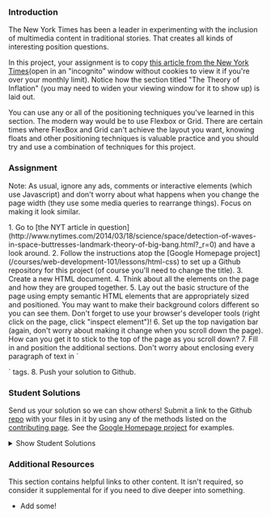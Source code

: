 ### Introduction

The New York Times has been a leader in experimenting with the inclusion of multimedia content in traditional stories.  That creates all kinds of interesting position questions.

In this project, your assignment is to copy [this article from the New York Times](http://www.nytimes.com/2014/03/18/science/space/detection-of-waves-in-space-buttresses-landmark-theory-of-big-bang.html?_r=0)(open in an "incognito" window without cookies to view it if you're over your monthly limit).  Notice how the section titled "The Theory of Inflation" (you may need to widen your viewing window for it to show up) is laid out.

You can use any or all of the positioning techniques you've learned in this section. The modern way would be to use Flexbox or Grid. There are certain times where FlexBox and Grid can't achieve the layout you want, knowing floats and other positioning techniques is valuable practice and you should try and use a combination of techniques for this project.

### Assignment
Note: As usual, ignore any ads, comments or interactive elements (which use Javascript) and don't worry about what happens when you change the page width (they use some media queries to rearrange things).  Focus on making it look similar.

<div class="lesson-content__panel" markdown="1">
1. Go to [the NYT article in question](http://www.nytimes.com/2014/03/18/science/space/detection-of-waves-in-space-buttresses-landmark-theory-of-big-bang.html?_r=0) and have a look around.
2. Follow the instructions atop the [Google Homepage project](/courses/web-development-101/lessons/html-css) to set up a Github repository for this project (of course you'll need to change the title).
3. Create a new HTML document.
4. Think about all the elements on the page and how they are grouped together.
5. Lay out the basic structure of the page using empty semantic HTML elements that are appropriately sized and positioned.  You may want to make their background colors different so you can see them.  Don't forget to use your browser's developer tools (right click on the page, click "inspect element")!
6. Set up the top navigation bar (again, don't worry about making it change when you scroll down the page).  How can you get it to stick to the top of the page as you scroll down?
7. Fill in and position the additional sections.  Don't worry about enclosing every paragraph of text in `<p>` tags.
8. Push your solution to Github.
</div>

### Student Solutions
Send us your solution so we can show others! Submit a link to the Github [repo](https://github.com/TheOdinProject/curriculum/blob/master/html_css/project_positioning.md) with your files in it by using any of the methods listed on the [contributing page](http://github.com/TheOdinProject/curriculum/blob/master/contributing.md).  See the [Google Homepage project](/courses/web-development-101/lessons/html-css) for examples.

<details markdown="block">
  <summary> Show Student Solutions </summary>

* Add your solution below this line!
* [Lucas Bide's Solution](https://github.com/Lucas-Bide/odin-nyt) - [View in Browser](https://lucas-bide.github.io/odin-nyt/)
* [descholar's Solution](https://github.com/descholar-ceo/clone-nyt-article-page) - [View in Browser](https://serene-hopper-cb63b8.netlify.app/)
* [Run After's Solution](https://github.com/run-after/nyt-article) - [View in Browser](https://run-after.github.io/nyt-article/)
* [skele-666's Solution](https://github.com/skele-666/new-york-times) - [View in Browser](https://skele-666.github.io/new-york-times/)
* [Alexander Nitiola's Solution](https://github.com/TheCre8tor/nyt_website_clone) - [View in Browser](https://thecre8tor.github.io/nyt_website_clone/)
* [Lekunze Stanley Enow's Solution](https://happiguru.github.io/PositioningandFloatingElements/)
* [Witah Georjane's Solution](https://github.com/Georjane/New-York-Times-Article.git) - [View in Browser](https://raw.githack.com/Georjane/New-York-Times-Article/feature_NY_Times_Article/index.html)
* [Andres Ruiz's Solution](https://github.com/Andrsrz/newyork-clone) - [View in Browser](https://andrsrz.github.io/newyork-clone/)
* [Haroon Abdulrazaq's Solution](https://github.com/DejazmachMolla/newyork_times) - [View in Browser](https://dejazmachmolla.github.io/newyork_times/)
* [Jose Salvador's Solution](https://github.com/Jsalvadorpp/nytimes-html) - [View in Browser](https://jsalvadorpp.github.io/nytimes-html/)
* [kaliberpoziomka's Solution](https://github.com/kaliberpoziomka/nytimesArticle) - [View in Browser](https://kaliberpoziomka.github.io/nytimesArticle/)
* [Uduak Essien's Solution](https://github.com/acushlakoncept/newyork_times_clone) - [View in Browser](https://acushlakoncept.github.io/newyork_times_clone/)
* [Andrea's Solution](https://github.com/fioriandrea/nyt-article) - [View in Browser](https://fioriandrea.github.io/nyt-article/)
* [Mikael's Solution](https://github.com/Mikearaya/new-york-times-clone) - [View in Browser](https://mikearaya.github.io/new-york-times-clone/)
* [Julio's Solution](https://github.com/julio22b/nyt-article-clone/) - [View in Browser](https://julio22b.github.io/nyt-article-clone/)
* [Andrija Jelenkovic's Solution](https://github.com/Amdrija/newYorkTimesClone) - [View in Browser](https://amdrija.github.io/newYorkTimesClone/)
* [Morghan's Solution](https://github.com/morghan102/positioning_nyt_article)
* [Rarysson's Solution](https://github.com/rarysson/nyt-article) - [View in Browser](https://rarysson.github.io/nyt-article/)
* [Johongirr's Solution](https://github.com/Johongirr/NYT-website-copy) - [View in Browser](https://johongirr.github.io/NYT-website-copy/)
* [Estela's Solution](https://estelajimero.github.io/positioning-floating/) - [View in Browser](https://estelajimero.github.io/positioning-floating/)
* [Igorashs's Solution](https://github.com/igorashs/positioning-and-floating-elements) - [View in Browser](https://igorashs.github.io/positioning-and-floating-elements/)
* [Zakariye's Solution](https://github.com/ZYusuf10/curriculum) - [View in Browser](https://zyusuf10.github.io/flex_practice/timesClone.html)
* [Basskip's Solution](https://github.com/Basskip/times-article-html-css) - [View in Browser](https://basskip.com/times-article-html-css/)
* [Marian & Ivancito's Solution](https://github.com/mariancristu/New-York-Times-Clone) - [View in Browser](https://mariancristu.github.io/New-York-Times-Clone/)
* [Nurislam & Carlos Anriquez's Solution](https://github.com/nurislam-ab/positioning_and_floating_elements) - [View in Browser](https://nurislam-ab.github.io/positioning_and_floating_elements/index.html)
* [Ashish's Solution](https://github.com/CodersGas/article-layout) - [View in Browser](https://codersgas.github.io/article-layout/home-page.html)
* [Katarzyna Kaswen-Wilk's Solution](https://github.com/kikupiku/new-york-times-copy) - [View in Browser](https://kikupiku.github.io/new-york-times-copy/)
* [Raiko's solution](https://github.com/Cypher0/odin-positioning-floating) - [View in Browser](https://cypher0.github.io/odin-positioning-floating/)
* [Christian's Solution](https://github.com/Cabonilla/nyt_replica) - [View in Browser](https://cabonilla.github.io/nyt_replica/)
* [Braxton's Solution](https://github.com/braxtonlemmon/nyt-clone) - [View in Browser](https://braxtonlemmon.github.io/nyt-clone/)
* [Muhammad Ahmad's Solution](https://github.com/thisisMAhmad/nyt-article) - [View in Browser](https://thisismahmad.github.io/nyt-article/)
* [Leticia's Solution](https://github.com/gradiva/odin-fullstack-javascript/tree/master/03-HTML_and_CSS/03-CSS/01-Positioning_and_Floating_Elements/ny-times-clone) - [View in Browser](https://gradiva.github.io/ny-times-clone/)
* [David Auza's and Eduardo Reis's Solution](https://github.com/davidauza-engineer/Positioning-and-Floating-Elements) - [View in Browser](https://davidauza-engineer.github.io/Positioning-and-Floating-Elements/)
* [Gabriel's Solution](https://github.com/gabytzubaws/nyt_article_odin) - [View in Browser](https://gabytzubaws.github.io/nyt_article_odin/)
* [Kevin Vuong's solution](https://github.com/fffear/positioning_and_floating_elements) - [View in Browser](https://fffear.github.io/positioning_and_floating_elements/)
* [Lucila Pastore's Solution](https://github.com/lucilapastore/new-york-times-clone) - [View in Browser](https://lucilapastore.github.io/new-york-times-clone/)
* [Solodov's solution](https://github.com/solodov-dev/top-nyt) - [View in Browser](https://solodov-dev.github.io/top-nyt/)
* [David Tan's solution](https://github.com/davecmd/NYT-space-article-replica) - [View in Browser](https://davecmd.github.io/NYT-space-article-replica/)
* [Jitendra Rathore's solution](https://github.com/jitendrrathore/positioning-and-floating-elements) - [View in Browser](https://jitendrrathore.github.io/positioning-and-floating-elements)
* [Carmine Grossi's solution](https://github.com/cgrossi/odin-project-positioning-project) - [View in Browser](https://cgrossi.github.io/odin-project-positioning-project/)
* [Sampajanno's solution](https://github.com/Sampajanno/floating-positioning) - [View in Browser](https://sampajanno.github.io/floating-positioning/)
* [bcikota's solution](https://github.com/bcikota/the_NYT_article) - [View in Browser](https://bcikota.github.io/the_NYT_article/)
* [Ohlie's solution](https://github.com/lco1220/nyt_article) - [View in Browser](https://lco1220.github.io/nyt_article/)
* [Bola Buari's solution](https://github.com/bolah2009/nyt-clone) - [View in Browser](https://bolah2009.github.io/nyt-clone/)
* [Jason McKee's solution](https://github.com/jttmckee/nyt-pretend.git) - [View in Browser](https://jttmckee.github.io/nyt-pretend/index.html)
* [Ricala's solution](https://github.com/Ricala/NYT-article-clone) - [View in Browser](https://ricala.github.io/NYT-article-clone/)
* [Bojo's solution](https://github.com/BojoZahariev/NY_Times_article) - [View in Browser](https://bojozahariev.github.io/NY_Times_article/)
* [ARaut9's solution](https://github.com/ARaut9/nyt_Article_clone) - [View in Browser](https://araut9.github.io/nyt_Article_clone/)
* [N00bG1rl's solution](https://github.com/N00bG1rl/article) - [View in Browser](https://n00bg1rl.github.io/article/)
* [Max Garber's solution](https://github.com/bubblebooy/Odin-HTML5andCSS3) - [View in Browser](https://bubblebooy.github.io/Odin-HTML5andCSS3/detection-of-waves-in-space-buttresses-landmark-theory-of-big-bang.html)
* [Bojana Karakacev's solution](https://github.com/bojana12/positions-and-floats-css) - [View in Browser](https://bojana12.github.io/positions-and-floats-css/)
* [Chris MacSwan's solution](https://github.com/cmacswan07/nyt-article) - [View in Browser](https://cmacswan07.github.io/nyt-article/index.html)
* [Javier Machin's solution](https://github.com/Javier-Machin/NYT-article) - [View in Browser](https://javier-machin.github.io/NYT-article/)
* [Qin's solution](https://github.com/hyathynth/NYT_article) - [View in Browser](https://hyathynth.github.io/NYT_article/)
* [Yakherder's solution](https://github.com/yakherder614/NYT-clone) - [View in Browser](https://yakherder614.github.io/NYT-clone/)
* [SarfrazAnjum's Solution](https://github.com/SarfrazAnjum/TOP_Positioning-and-Floating-Elements) - [View in Browser](https://sarfrazanjum.github.io/TOP_Positioning-and-Floating-Elements/)
* [nmac's Solution](https://github.com/nmacawile/new-york-times-layout) - [Preview](https://htmlpreview.github.io/?https://github.com/nmacawile/new-york-times-layout/blob/master/index.html)
* [Henry Kirya's Solution](https://github.com/harrika/nyt) - [View in Browser](https://harrika.github.io/nyt/)
* [walnutdust's solution](https://github.com/walnutdust/new-york-times) - [View in Browser](https://walnutdust.github.io/new-york-times/)
* [theghall's Solution](https://github.com/theghall/odin-nyt) - [View in Browser](https://theghall.github.io/odin-nyt/)
* [Jmooree30's Solution](https://github.com/jmooree30/new-york-times) - [View in Browser](https://jmooree30.github.io/new-york-times/)
* [Jonathan Yiv's Solution](https://github.com/JonathanYiv/nytimes-article-page) - [View in Browser](https://jonathanyiv.github.io/nytimes-article-page/)
* [holdercp's Solution](https://github.com/holdercp/nyt-layout) - [View in Browser](https://holdercp.github.io/nyt-layout/)
* [yilmazgunalp's Solution](https://github.com/yilmazgunalp/nyt) - [View in Browser](https://yilmazgunalp.github.io/nyt/)
* [Jeff's Solution](https://github.com/jmbothe/nyt-article) - [View in Browser](https://jmbothe.github.io/nyt-article/)
* [Andrew's Solution](https://github.com/andrewr224/ny_times) - [View in Browser](https://andrewr224.github.io/ny_times/)
* [Axel’s Solution](https://github.com/afuh/new-york-times) - [View in Browser](https://afuh.github.io/new-york-times/)
* [Jan Pilik's solution](https://github.com/Vjii/new_york_times_project) - [View in Browser](https://vjii.github.io/new_york_times_project/)
* [Rhys B's Solution](https://github.com/105ron/nyt-article) - [View in Browser](https://105ron.github.io/nyt-article/)
* [Pawel R's Solution](https://github.com/PawelRokosz/PositioningElements) - [View in Browser](https://htmlpreview.github.io/?https://github.com/PawelRokosz/PositioningElements/blob/master/index.html)
* [Shouvik Roy's Solution](https://github.com/royshouvik/newyorktimes) - [View in Browser](http://htmlpreview.github.io/?https://github.com/royshouvik/newyorktimes/blob/master/index.html)
* [Meher Chandan's Solution](https://github.com/meherchandan/NewYorkTimes) - [View in Browser](http://htmlpreview.github.io/?https://github.com/meherchandan/NewYorkTimes/blob/master/index.html)
* [Artur Janik's Solution](https://github.com/ArturJanik/ProjectNYT) - [View in Browser](http://htmlpreview.github.io/?https://github.com/ArturJanik/ProjectNYT/blob/master/index2.html)
* [Ryan Jordan's Solution](https://github.com/krjordan/odin-project/tree/master/nyt-project) - [View in Browser](http://htmlpreview.github.io/?https://github.com/krjordan/odin-project/tree/master/nyt-project/index.html)
* [Frank Peelen's Solution](https://github.com/FrankPeelen/New-York-Times-CSS) - [View in Browser](https://rawgit.com/FrankPeelen/New-York-Times-CSS/master/detection-of-waves-in-space-buttresses-landmark-theory-of-big-bang.html)
* [AyeSea's Solution](https://github.com/AyeSea/nytimes-css) - [View in Browser](https://htmlpreview.github.io/?https://github.com/AyeSea/nytimes-css/blob/master/index.html)
* [Dominik Stodolny's Solution](https://github.com/dstodolny/nyt-article) - [View in Browser](https://htmlpreview.github.io/?https://github.com/dstodolny/nyt-article/blob/master/index.html)
* [AtActionPark's Solution](https://github.com/AtActionPark/odin_positioning_and_floating_elements) - [View in Browser](https://htmlpreview.github.io/?https://github.com/AtActionPark/odin_positioning_and_floating_elements/blob/master/main.html)
* [Voreny's Solution](https://github.com/Gelio/nyt-news-layout) - [View in Browser](http://gelio.github.io/nyt-news-layout/)
* [Dusan Milosavljevic's Solution](https://github.com/dusanmilosavljevic1624/Project-Positioning-Elements-) - [View in Browser](http://dusanmilosavljevic1624.github.io/Project-Positioning-Elements-/)
* [Noman Karim's Solution](https://github.com/nomankarim/newyorktimes) - [View in Browser](http://htmlpreview.github.io/?https://github.com/nomankarim/newyorktimes/blob/master/index.html)
* [Patrick Mallee's Solution](https://github.com/patmallee/nytimes) - [View in Browser](http://htmlpreview.github.io/?https://github.com/patmallee/nytimes/blob/master/index.html)
* [Cameron Kelley's Solution](https://github.com/cameronjkelley/the_odin_project/tree/master/html5_css3/ny-times) - [View in Browser](https://htmlpreview.github.io/?https://github.com/cameronjkelley/the_odin_project/blob/master/html5_css3/ny-times/index.html)
* [Luke Walker's Solution](https://github.com/ubershibs/odin-html-css/tree/master/nytimes) - [View in Browser](https://htmlpreview.github.io/?https://github.com/ubershibs/odin-html-css/blob/master/nytimes/index.html)
* [Miguel Herrera's Solution](https://github.com/migueloherrera/nytimes) - [View in Browser](http://htmlpreview.github.io/?https://github.com/migueloherrera/nytimes/blob/master/index.html)
* [srashidi's Solution](https://github.com/srashidi/The_Odin_Project/tree/master/HTML5%20and%20CSS3/Positioning_Elements/nyt-article) - [View in Browser](http://htmlpreview.github.io/?https://github.com/srashidi/The_Odin_Project/blob/master/HTML5%20and%20CSS3/Positioning_Elements/nyt-article/article.html)
* [J-kaizen's Solution](https://github.com/J-kaizen/TheOdinProject/tree/master/HTML_CSS/positioning_elements) - [View in Browser](http://htmlpreview.github.io/?https://github.com/J-kaizen/TheOdinProject/blob/master/HTML_CSS/positioning_elements/index.html)
* [csrail's Solution](https://github.com/csrail/nytimes-mock) - [View in Browser](https://rawgit.com/csrail/nytimes-mock/master/article.html)
* [Shala Qweghen's Solution](https://github.com/ShalaQweghen/nyt-clone) - [View in Browser](https://rawgit.com/ShalaQweghen/nyt-clone/master/index.html)
* [David Chapman's Solution](https://github.com/davidchappy/odin_training_projects/tree/master/html-positioning-elements) - [View in Browser](https://davidchappy.github.io/ny-times-html/)
* [Charles Harries's Solution](https://github.com/charlesharries/new_york_times) - [View in Browser](https://htmlpreview.github.io/?https://github.com/charlesharries/new_york_times/blob/master/index.html)
* [Flint Mayers's Solution](https://github.com/FlintMayers/The_New_York_Times_project) - [View in Browser](https://flintmayers.github.io/The_New_York_Times_project/)
* [Sophia Wu's Solution](https://github.com/SophiaLWu) - [View in Browser](https://sophialwu.github.io/NY-times-article-clone/)
* [Daunenok's Solution](https://github.com/daunenok/new-york) - [View in Browser](https://daunenok.github.io/new-york/)
* [Austin's Solution](https://github.com/CouchofTomato/ny-times-clone)
* [Adonias Dantas's Solution](https://github.com/adoniasdantas/ny-article) - [View in Browser](https://adoniasdantas.github.io/ny-article/)
* [Beth Rathbone's Solution](https://github.com/bethrath/ny-times-article) - [View in Browser](http://htmlpreview.github.io/?https://github.com/bethrath/ny-times-article/blob/master/index.html)
* [Husein's Solution](https://github.com/hosghf/new-york-times-articl-html-css) - [View in Browser](https://htmlpreview.github.io/?https://github.com/hosghf/new-york-times-articl-html-css/blob/master/index.html)
* [Paul McGarry's Solution](https://github.com/thiswillhavetodo/nyt-article) - [View in Browser](https://thiswillhavetodo.github.io/nyt-article/)
* [DV's Solution](https://github.com/dvislearning/odin-nyt-article) - [View in Browser](http://htmlpreview.github.io/?https://github.com/dvislearning/odin-nyt-article/blob/master/detection-of-waves-in-space-buttresses-landmark-theory-of-big-bang.html)
* [Francisco Carlos's Solution](https://github.com/fcarlosdev/nyt-project) - [View in Browser](https://fcarlosdev.github.io/nyt-project/)
* [Mike Smith's Solution](https://github.com/MikeSS281986/New-York-Times-Snippet) - [View in Browser](https://mikess281986.github.io/New-York-Times-Snippet/)
* [Elena's Solution](https://github.com/elena-sam/nytimes-clone) - [View in Browser](elena-sam.github.io/nytimes-clone)
* [Punnadittr's Solution](https://github.com/punnadittr/nyt-article) - [View in Browser](https://punnadittr.github.io/nyt-article/)
* [aznafro's Solution](https://github.com/aznafro/nytarticle) - [View in Browser](https://aznafro.github.io/nytarticle/)
* [Areeba's Solution](https://github.com/AREEBAISHTIAQ/NYT-article) - [View in Browser](https://areebaishtiaq.github.io/NYT-article/)
* [Taylor J's Solution](https://github.com/taylorjohannsen/nytmockup) - [View in Browser](https://taylorjohannsen.github.io/nytmockup/)
* [Ghassan's Solution](https://github.com/GT001/TOP-NYT-Article) - [View in Browser](https://gt001.github.io/TOP-NYT-Article/)
* [bchalman's Solution](https://github.com/bchalman/NYT-positioning-practice) - [View in Browser](https://bchalman.github.io/NYT-positioning-practice/)
* [Doris's Solution](https://github.com/dsmchen/nyt-article) - [View in Browser](https://dsmchen.github.io/nyt-article/)
* [Kelvin Liang's Solution](https://github.com/kelvin8773/NYT-Clone-Page) - [View in Browser](https://kelvin8773.github.io/NYT-Clone-Page/)
* [Antonio Marcos's Solution](https://github.com/AMarcosCastelo/NYT-clone-page) - [View in Browser](https://amarcoscastelo.github.io/NYT-clone-page/)
* [Carlos Del Real's and Gabriela Cruz's Solution](https://github.com/ViriCruz/positioning-and-floating-elements) - [View in Browser](https://viricruz.github.io/positioning-and-floating-elements/)
* [Halkim's Solution](https://github.com/halkim44/nytimes-article-rebuild) - [View in Browser](https://halkim44.github.io/nytimes-article-rebuild/)
* [Halkim's Solution](https://github.com/aronfischer/NYT-article) - [View in Browser](https://aronfischer.github.io/NYT-article/)
* [Ryan Floyd's Solution](https://github.com/MrRyanFloyd/scratch/tree/master/css_NYT) 
* [0xtaf's Solution](https://github.com/0xtaf/css-nyt) - [View in Browser](https://0xtaf.github.io/css-nyt/)
* [Scott Bowles's Solution](https://github.com/scottBowles/nyt-article-layout-clone) - [View in Browser](https://scottbowles.github.io/nyt-article-layout-clone/)
* [Adriel Bruno's Solution](https://github.com/AdrielTrigger/top-nyt-page-clone) - [View in Browser](https://adrieltrigger.github.io/top-nyt-page-clone/)
* [Veskenazi's Solution](https://github.com/veskenazi/new-york-times-article-clone) - [View in Browser](https://veskenazi.github.io/new-york-times-article-clone/)
* [ranmaru22's Solution](https://github.com/ranmaru22/the_odin_project/tree/master/nyt_article_clone) - [View in Browser](https://ranmaru22.github.io/the_odin_project/nyt_article_clone/)
* [jamesredux's Solution](https://github.com/Jamesredux/nytimes-page) - [View in Browser](https://jamesredux.github.io/nytimes-page/)
* [mangakiko's Solution](https://github.com/magakiko/New-York-Times) - [View in Browser](https://magakiko.github.io/New-York-Times/)
* [barrysweeney's Solution](https://github.com/barrysweeney/article-layout) - [View in Browser](https://barrysweeney.github.io/article-layout/)
* [bhenning83's Solution](https://github.com/bhenning83/nyt-article) - [View in Browser](https://bhenning83.github.io/nyt-article/)
* [Joe Thompson's Solution](https://github.com/jlthompso/nyt_article) - [View in Browser](https://jlthompso.github.io/nyt_article/)
* [Timework's Solution](https://github.com/Timework/article_clone) - [View in Browser](https://timework.github.io/article_clone/)
* [AnsellMaximilian's Solution](https://github.com/AnsellMaximilian/NY-Times-Article) - [View in Browser](https://ansellmaximilian.github.io/NY-Times-Article/)
* [Kenneth H's Solution](https://github.com/kholston/nytimes) - [View in Browser](https://kholston.github.io/nytimes/)
</details>

### Additional Resources
This section contains helpful links to other content. It isn't required, so consider it supplemental for if you need to dive deeper into something.

* Add some!
